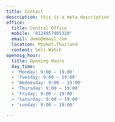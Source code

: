 ```yaml
---
title: Contact
description: this is a meta description
office:
  title: Central Office
  mobile: '0124857985320'
  email: demo@email.com
  location: Phuket,Thailand
  content: Sell Watch
opennig_hour:
  title: Opening Hours
  day_time:
  - 'Monday: 9:00 – 19:00'
  - 'Tuesday: 9:00 – 19:00'
  - 'Wednesday: 9:00 – 19:00'
  - 'Thursday: 9:00 – 19:00'
  - 'Friday: 9:00 – 19:00'
  - 'Saturday: 9:00 – 19:00'
  - 'sunday: 9:00 – 19:00'

---
```


